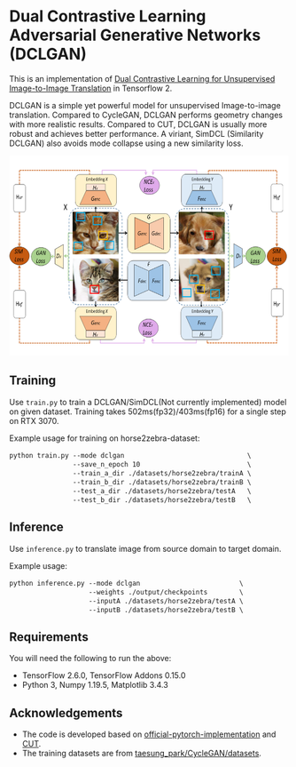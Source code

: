 # Dual Contrastive Learning Adversarial Generative Networks (DCLGAN)
This is an implementation of [Dual Contrastive Learning for Unsupervised Image-to-Image Translation](https://arxiv.org/abs/2104.07689) in Tensorflow 2.

DCLGAN is a simple yet powerful model for unsupervised Image-to-image translation. Compared to CycleGAN, DCLGAN performs geometry changes with more realistic results. Compared to CUT, DCLGAN is usually more robust and achieves better performance. A viriant, SimDCL (Similarity DCLGAN) also avoids mode collapse using a new similarity loss.

<div align = 'center'>
  <img src = 'images/dclgan.png' height = '360px'>
</div>

## Training
Use `train.py` to train a DCLGAN/SimDCL(Not currently implemented) model on given dataset.
Training takes 502ms(fp32)/403ms(fp16) for a single step on RTX 3070.

Example usage for training on horse2zebra-dataset:
```
python train.py --mode dclgan                               \
                --save_n_epoch 10                           \
                --train_a_dir ./datasets/horse2zebra/trainA \
                --train_b_dir ./datasets/horse2zebra/trainB \
                --test_a_dir ./datasets/horse2zebra/testA   \
                --test_b_dir ./datasets/horse2zebra/testB   \
```


## Inference
Use `inference.py` to translate image from source domain to target domain.

Example usage:
```
python inference.py --mode dclgan                         \
                    --weights ./output/checkpoints        \
                    --inputA ./datasets/horse2zebra/testA \
                    --inputB ./datasets/horse2zebra/testB \
```


## Requirements
You will need the following to run the above:
- TensorFlow 2.6.0, TensorFlow Addons 0.15.0
- Python 3, Numpy 1.19.5, Matplotlib 3.4.3

## Acknowledgements
- The code is developed based on [official-pytorch-implementation](https://github.com/JunlinHan/DCLGAN) and [CUT](https://github.com/cryu854/CUT).
- The training datasets are from [taesung_park/CycleGAN/datasets](https://people.eecs.berkeley.edu/~taesung_park/CycleGAN/datasets/).
